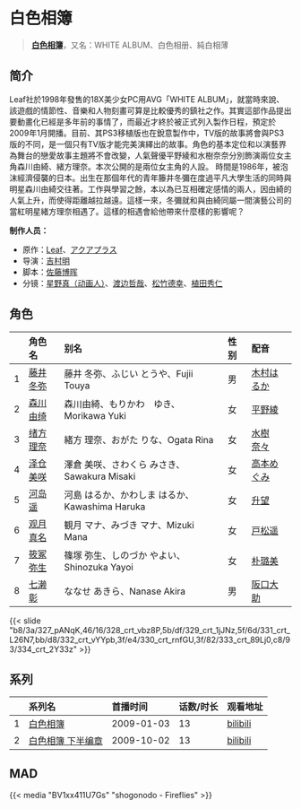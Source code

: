 # 白色相簿


> <u>**[白色相簿](http://bgm.tv/subject/993)**</u>，又名：WHITE ALBUM、白色相册、純白相薄

## 简介


Leaf社於1998年發售的18X美少女PC用AVG「WHITE ALBUM」，就當時來說、該遊戲的情節性、音樂和人物刻畫可算是比較優秀的鎮社之作。其實這部作品提出要動畫化已經是多年前的事情了，而最近才終於被正式列入製作日程，預定於2009年1月開播。目前、其PS3移植版也在銳意製作中，TV版的故事將會與PS3版的不同，是一個只有TV版才能完美演繹出的故事。角色的基本定位和以演藝界為舞台的戀愛故事主題將不會改變，人氣聲優平野綾和水樹奈奈分別飾演兩位女主角森川由綺、緒方理奈。本次公開的是兩位女主角的人設。
時間是1986年，被泡沫經濟侵襲的日本。出生在那個年代的青年籐井冬彌在度過平凡大學生活的同時與明星森川由綺交往著。工作與學習之餘，本以為已互相確定感情的兩人，因由綺的人氣上升，而使得距離越拉越遠。這樣一來，冬彌就和與由綺同屬一間演藝公司的當紅明星緒方理奈相遇了。這樣的相遇會給他帶來什麼樣的影響呢？

**制作人员：**
- 原作：[Leaf](http://bgm.tv/person/15724)、[アクアプラス](http://bgm.tv/person/406)
- 导演：[吉村明](http://bgm.tv/person/10007)
- 脚本：[佐藤博晖](http://bgm.tv/person/506)
- 分镜：[星野真（动画人）](http://bgm.tv/person/14202)、[渡边哲哉](http://bgm.tv/person/1373)、[松竹德幸](http://bgm.tv/person/2878)、[植田秀仁](http://bgm.tv/person/806)

## 角色

|     |   角色名   |   别名  | 性别 |  配音  |
|:--- |:------  |:----      |:---  |:--   |
| 1 | [藤井冬弥](http://bgm.tv/character/327) | 藤井 冬弥、ふじい とうや、Fujii Touya | 男 | [木村はるか](http://bgm.tv/person/4785) |
| 2 | [森川由绮](http://bgm.tv/character/328) | 森川由綺、もりかわ　ゆき、Morikawa Yuki | 女 | [平野綾](http://bgm.tv/person/4158) |
| 3 | [绪方理奈](http://bgm.tv/character/329) | 緒方 理奈、おがた りな、Ogata Rina | 女 | [水樹奈々](http://bgm.tv/person/1) |
| 4 | [泽仓美咲](http://bgm.tv/character/331) | 澤倉 美咲、さわくら みさき、Sawakura Misaki | 女 | [高本めぐみ](http://bgm.tv/person/4798) |
| 5 | [河岛遥](http://bgm.tv/character/332) | 河島 はるか、かわしま はるか、Kawashima Haruka | 女 | [升望](http://bgm.tv/person/4448) |
| 6 | [观月真名](http://bgm.tv/character/330) | 観月 マナ、みづき マナ、Mizuki Mana | 女 | [戸松遥](http://bgm.tv/person/4856) |
| 7 | [筱冢弥生](http://bgm.tv/character/333) | 篠塚 弥生、しのづか やよい、Shinozuka Yayoi | 女 | [朴璐美](http://bgm.tv/person/4027) |
| 8 | [七濑彰](http://bgm.tv/character/334) | ななせ あきら、Nanase Akira | 男 | [阪口大助](http://bgm.tv/person/4231) |

{{< slide "b8/3a/327_pANqK,46/16/328_crt_vbz8P,5b/df/329_crt_1jJNz,5f/6d/331_crt_L26N7,bb/d8/332_crt_vYYpb,3f/e4/330_crt_rnfGU,3f/82/333_crt_89Lj0,c8/93/334_crt_2Y33z" >}}

## 系列

|     |   系列名   |   首播时间  | 话数/时长  | 观看地址 |
|:---  |:------    |:----      |:---       |:---  |
| 1 |[白色相簿](https://bgm.tv/subject/993)| 2009-01-03 | 13 | [bilibili](https://www.bilibili.com/bangumi/play/ep19341)  |
| 2 |[白色相簿 下半编章](https://bgm.tv/subject/2586)| 2009-10-02 | 13 | [bilibili](https://www.bilibili.com/bangumi/play/ss2987)  |


## MAD

{{< media "BV1xx411U7Gs"  "shogonodo - Fireflies" >}}
